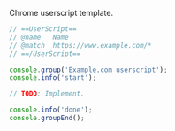 Chrome userscript template.

```javascript
// ==UserScript==
// @name   Name
// @match  https://www.example.com/*
// ==/UserScript==

console.group('Example.com userscript');
console.info('start');

// TODO: Implement.

console.info('done');
console.groupEnd();
```